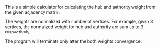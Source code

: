 This is a simple calculator for calculating the hub and authority weight from the given adjacency matrix.

The weights are normalized with number of vertices. For example, given 3 vertices, the normalized weight for hub and authority are sum up to 3 respectively.

The program will terminate only after the both weights convergence.
